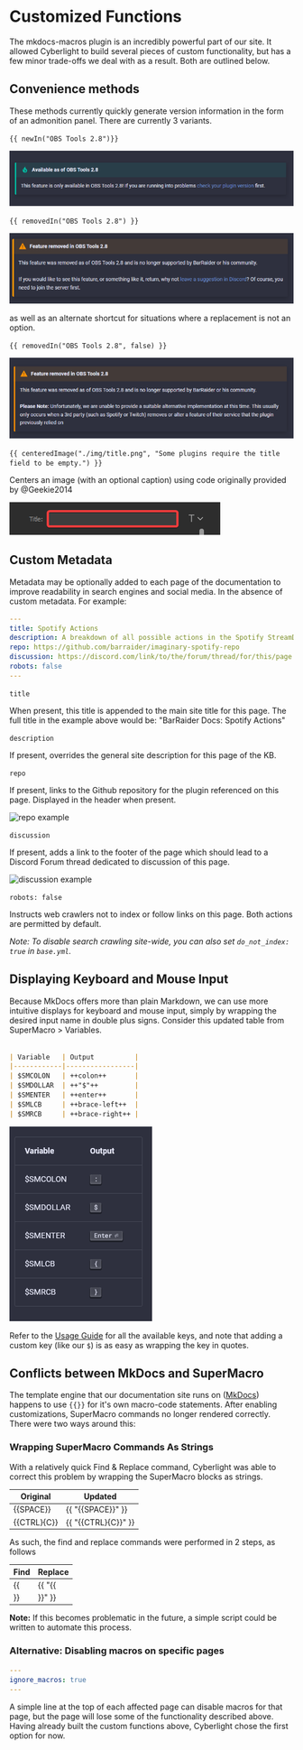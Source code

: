 # Customized Functions

The mkdocs-macros plugin is an incredibly powerful part of our site.  It allowed Cyberlight to build several pieces of custom functionality,  but has a few minor trade-offs we deal with as a result.  Both are outlined below.

## Convenience methods

These methods currently quickly generate version information in the form of an admonition panel.  There are currently 3 variants.

`{{ newIn("OBS Tools 2.8")}}`

![newIn example](img/newIn.png)

`{{ removedIn("OBS Tools 2.8") }}`

![removedIn example](img/removedIn1.png)

as well as an alternate shortcut for situations where a replacement is not an option.

`{{ removedIn("OBS Tools 2.8", false) }}`

![removedIn example](img/removedIn2.png)

`{{ centeredImage("./img/title.png", "Some plugins require the title field to be empty.") }}`

Centers an image (with an optional caption) using code originally provided by @Geekie2014

![Centered Image Example](/docs/faqs/general/img/title.png)


## Custom Metadata

Metadata may be optionally added to each page of the documentation to improve readability in search engines and social media.  In the absence of custom metadata. For example:

```yaml
---
title: Spotify Actions
description: A breakdown of all possible actions in the Spotify StreamDeck Plugin
repo: https://github.com/barraider/imaginary-spotify-repo
discussion: https://discord.com/link/to/the/forum/thread/for/this/page
robots: false
---
```

`title`

When present, this title is appended to the main site title for this page.  The full title in the example above would be: "BarRaider Docs: Spotify Actions"  

`description`

If present, overrides the general site description for this page of the KB.

`repo`

If present, links to the Github repository for the plugin referenced on this page. Displayed in the header when present.

![repo example]()

`discussion`

If present, adds a link to the footer of the page which should lead to a Discord Forum thread dedicated to discussion of this page.

![discussion example]()

`robots: false`

Instructs web crawlers not to index or follow links on this page.  Both actions are permitted by default.

*Note: To disable search crawling site-wide, you can also set `do_not_index: true` in `base.yml`.*

## Displaying Keyboard and Mouse Input

Because MkDocs offers more than plain Markdown, we can use more intuitive displays for keyboard and mouse input, simply by wrapping the desired input name in double plus signs.  Consider this updated table from SuperMacro > Variables.

```markdown

| Variable   | Output          |
|------------|-----------------|
| $SMCOLON   | ++colon++       |
| $SMDOLLAR  | ++"$"++         |
| $SMENTER   | ++enter++       |
| $SMLCB     | ++brace-left++  |
| $SMRCB     | ++brace-right++ |
```

![Keyboard Display Example](img/keyboard-example.png)

Refer to the [Usage Guide](
https://facelessuser.github.io/pymdown-extensions/extensions/keys/) for all the available keys, and note that adding a custom key (like our `$`) is as easy as wrapping the key in quotes.

## Conflicts between MkDocs and SuperMacro

The template engine that our documentation site runs on ([MkDocs](https://www.mkdocs.org/)) happens to use `{{}}` for it's own macro-code statements.  After enabling customizations, SuperMacro commands no longer rendered correctly.  There were two ways around this:

### Wrapping SuperMacro Commands As Strings
With a relatively quick Find & Replace command, Cyberlight was able to correct this problem by wrapping the SuperMacro blocks as strings.

|Original|Updated|
--- | ---|
|{{SPACE}}|{{ "{{SPACE}}" }}|
|{{CTRL}{C}}|{{ "{{CTRL}{C}}" }}|

As such, the find and replace commands were performed in 2 steps, as follows

|Find|Replace|
---|---|
|{{ | {{ "{{|
|}} | }}" }}

**Note:** If this becomes problematic in the future, a simple script could be written to automate this process.

### Alternative: Disabling macros on specific pages
```yaml
---
ignore_macros: true
---
```
A simple line at the top of each affected page can disable macros for that page, but the page will lose some of the functionality described above.  Having already built the custom functions above, Cyberlight chose the first option for now.